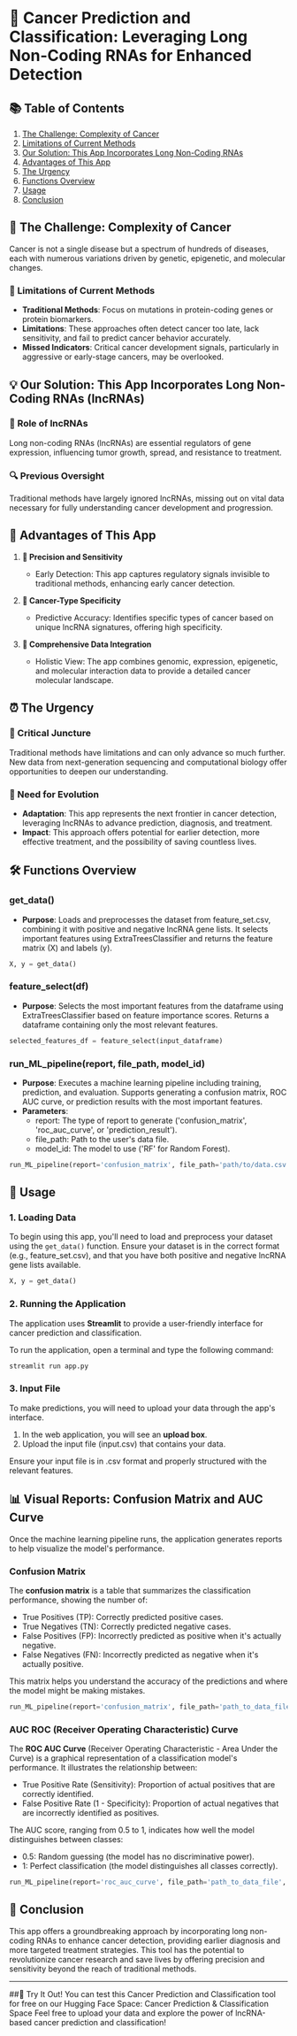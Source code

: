 # 🧬 Cancer Prediction and Classification: Leveraging Long Non-Coding RNAs for Enhanced Detection

## 📚 Table of Contents

1. [The Challenge: Complexity of Cancer](#the-challenge-complexity-of-cancer)
2. [Limitations of Current Methods](#limitations-of-current-methods)
3. [Our Solution: This App Incorporates Long Non-Coding RNAs](#our-solution-this-app-incorporates-long-non-coding-rnas-lncrnas)
4. [Advantages of This App](#advantages-of-this-app)
5. [The Urgency](#the-urgency)
6. [Functions Overview](#functions-overview)
7. [Usage](#usage)
8. [Conclusion](#conclusion)

## 🧩 The Challenge: Complexity of Cancer

Cancer is not a single disease but a spectrum of hundreds of diseases, each with numerous variations driven by genetic, epigenetic, and molecular changes.

### 🚫 Limitations of Current Methods

- **Traditional Methods**: Focus on mutations in protein-coding genes or protein biomarkers.
- **Limitations**: These approaches often detect cancer too late, lack sensitivity, and fail to predict cancer behavior accurately.
- **Missed Indicators**: Critical cancer development signals, particularly in aggressive or early-stage cancers, may be overlooked.

## 💡 Our Solution: This App Incorporates Long Non-Coding RNAs (lncRNAs)

### 🧬 Role of lncRNAs

Long non-coding RNAs (lncRNAs) are essential regulators of gene expression, influencing tumor growth, spread, and resistance to treatment.

### 🔍 Previous Oversight

Traditional methods have largely ignored lncRNAs, missing out on vital data necessary for fully understanding cancer development and progression.

## 🌟 Advantages of This App

1. **🎯 Precision and Sensitivity**
   - Early Detection: This app captures regulatory signals invisible to traditional methods, enhancing early cancer detection.

2. **🔬 Cancer-Type Specificity**
   - Predictive Accuracy: Identifies specific types of cancer based on unique lncRNA signatures, offering high specificity.

3. **🧠 Comprehensive Data Integration**
   - Holistic View: The app combines genomic, expression, epigenetic, and molecular interaction data to provide a detailed cancer molecular landscape.

## ⏰ The Urgency

### 🚀 Critical Juncture
Traditional methods have limitations and can only advance so much further. New data from next-generation sequencing and computational biology offer opportunities to deepen our understanding.

### 🔄 Need for Evolution
- **Adaptation**: This app represents the next frontier in cancer detection, leveraging lncRNAs to advance prediction, diagnosis, and treatment.
- **Impact**: This approach offers potential for earlier detection, more effective treatment, and the possibility of saving countless lives.

## 🛠️ Functions Overview

### get_data()
- **Purpose**: Loads and preprocesses the dataset from feature_set.csv, combining it with positive and negative lncRNA gene lists. It selects important features using ExtraTreesClassifier and returns the feature matrix (X) and labels (y).

```python
X, y = get_data()
```

### feature_select(df)
- **Purpose**: Selects the most important features from the dataframe using ExtraTreesClassifier based on feature importance scores. Returns a dataframe containing only the most relevant features.

```python
selected_features_df = feature_select(input_dataframe)
```

### run_ML_pipeline(report, file_path, model_id)
- **Purpose**: Executes a machine learning pipeline including training, prediction, and evaluation. Supports generating a confusion matrix, ROC AUC curve, or prediction results with the most important features.
- **Parameters**:
  - report: The type of report to generate ('confusion_matrix', 'roc_auc_curve', or 'prediction_result').
  - file_path: Path to the user's data file.
  - model_id: The model to use ('RF' for Random Forest).

```python
run_ML_pipeline(report='confusion_matrix', file_path='path/to/data.csv', model_id='RF')
```

## 🚀 Usage

### 1. Loading Data

To begin using this app, you'll need to load and preprocess your dataset using the `get_data()` function. Ensure your dataset is in the correct format (e.g., feature_set.csv), and that you have both positive and negative lncRNA gene lists available.

```python
X, y = get_data()
```

### 2. Running the Application

The application uses **Streamlit** to provide a user-friendly interface for cancer prediction and classification.

To run the application, open a terminal and type the following command:

```bash
streamlit run app.py
```

### 3. Input File

To make predictions, you will need to upload your data through the app's interface.

1. In the web application, you will see an **upload box**.
2. Upload the input file (input.csv) that contains your data.
   
Ensure your input file is in .csv format and properly structured with the relevant features.

## 📊 Visual Reports: Confusion Matrix and AUC Curve

Once the machine learning pipeline runs, the application generates reports to help visualize the model's performance.

### Confusion Matrix

The **confusion matrix** is a table that summarizes the classification performance, showing the number of:
- True Positives (TP): Correctly predicted positive cases.
- True Negatives (TN): Correctly predicted negative cases.
- False Positives (FP): Incorrectly predicted as positive when it's actually negative.
- False Negatives (FN): Incorrectly predicted as negative when it's actually positive.

This matrix helps you understand the accuracy of the predictions and where the model might be making mistakes.

```python
run_ML_pipeline(report='confusion_matrix', file_path='path_to_data_file', model_id='RF')
```

### AUC ROC (Receiver Operating Characteristic) Curve

The **ROC AUC Curve** (Receiver Operating Characteristic - Area Under the Curve) is a graphical representation of a classification model's performance. It illustrates the relationship between:

- True Positive Rate (Sensitivity): Proportion of actual positives that are correctly identified.
- False Positive Rate (1 - Specificity): Proportion of actual negatives that are incorrectly identified as positives.

The AUC score, ranging from 0.5 to 1, indicates how well the model distinguishes between classes:

- 0.5: Random guessing (the model has no discriminative power).
- 1: Perfect classification (the model distinguishes all classes correctly).

```python
run_ML_pipeline(report='roc_auc_curve', file_path='path_to_data_file', model_id='RF')
```

## 🎉 Conclusion

This app offers a groundbreaking approach by incorporating long non-coding RNAs to enhance cancer detection, providing earlier diagnosis and more targeted treatment strategies. This tool has the potential to revolutionize cancer research and save lives by offering precision and sensitivity beyond the reach of traditional methods.

---

##🚀 Try It Out!
You can test this Cancer Prediction and Classification tool for free on our Hugging Face Space:
Cancer Prediction & Classification Space
Feel free to upload your data and explore the power of lncRNA-based cancer prediction and classification!
